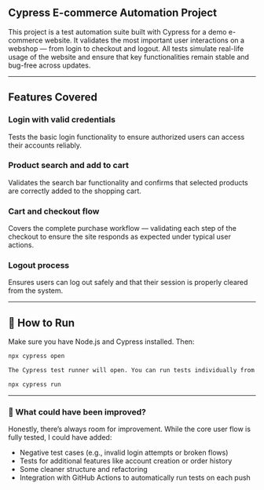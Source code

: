 ## Cypress E-commerce Automation Project

This project is a test automation suite built with Cypress for a demo e-commerce website. It validates the most important user interactions on a webshop — from login to checkout and logout.
All tests simulate real-life usage of the website and ensure that key functionalities remain stable and bug-free across updates.

---

##  Features Covered
### Login with valid credentials
Tests the basic login functionality to ensure authorized users can access their accounts reliably.

### Product search and add to cart
Validates the search bar functionality and confirms that selected products are correctly added to the shopping cart.

### Cart and checkout flow
Covers the complete purchase workflow — validating each step of the checkout to ensure the site responds as expected under typical user actions.

### Logout process
Ensures users can log out safely and that their session is properly cleared from the system.

---

## 🚀 How to Run

Make sure you have Node.js and Cypress installed. Then:

```bash
npx cypress open

The Cypress test runner will open. You can run tests individually from the GUI, or use:

npx cypress run

```

----

### 🔧 What could have been improved?

Honestly, there’s always room for improvement. 
While the core user flow is fully tested, I could have added:

- Negative test cases (e.g., invalid login attempts or broken flows)
- Tests for additional features like account creation or order history
- Some cleaner structure and refactoring
- Integration with GitHub Actions to automatically run tests on each push




